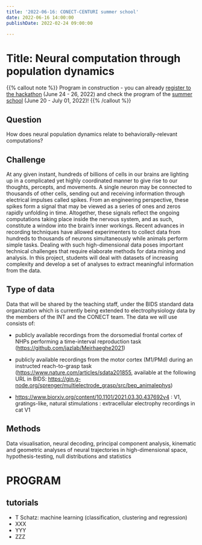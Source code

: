 ```yaml
---
title: '2022-06-16: CONECT-CENTURI summer school'
date: 2022-06-16 14:00:00
publishDate: 2022-02-24 09:00:00

---
```


# Title: Neural computation through population dynamics


{{% callout note %}}
Program in construction - you can already [register to the hackathon](https://centuri-livingsystems.org/hackathon-2022/) (June 24 - 26, 2022) and check the program of the [summer school](https://centuri-livingsystems.org/centuri-summer-school-2022/) (June 20 - July 01, 2022)!
{{% /callout %}}

## Question

How does neural population dynamics relate to behaviorally-relevant computations?

## Challenge

At any given instant, hundreds of billions of cells in our brains are lighting up in a complicated yet highly coordinated manner to give rise to our thoughts, percepts, and movements. A single neuron may be connected to thousands of other cells, sending out and receiving information through electrical impulses called spikes. From an engineering perspective, these spikes form a signal that may be viewed as a series of ones and zeros rapidly unfolding in time. Altogether, these signals reflect the ongoing computations taking place inside the nervous system, and as such, constitute a window into the brain’s inner workings. Recent advances in recording techniques have allowed experimenters to collect data from hundreds to thousands of neurons simultaneously while animals perform simple tasks. Dealing with such high-dimensional data poses important technical challenges that require elaborate methods for data mining and analysis. In this project, students will deal with datasets of increasing complexity and develop a set of analyses to extract meaningful information from the data.

## Type of data

Data that will be shared by the teaching staff, under the BIDS standard data organization which is currently being extended to electrophysiology data by the members of the INT and the CONECT team. The data we will use consists of:

- publicly available recordings from the dorsomedial frontal cortex of NHPs performing a time-interval reproduction task (https://github.com/jazlab/Meirhaeghe2021)

- publicly available recordings from the motor cortex (M1/PMd) during an instructed reach-to-grasp task (https://www.nature.com/articles/sdata201855, available at the following URL in BIDS: https://gin.g-node.org/sprenger/multielectrode_grasp/src/bep_animalephys)

- https://www.biorxiv.org/content/10.1101/2021.03.30.437692v4 : V1, gratings-like, natural stimulations : extracellular electrophy recordings in cat V1

## Methods

Data visualisation, neural decoding, principal component analysis, kinematic and geometric analyses of neural trajectories in high-dimensional space, hypothesis-testing, null distributions and statistics


# PROGRAM

## tutorials

* T Schatz: machine learning (classification, clustering and regression)
* XXX
* YYY
* ZZZ
